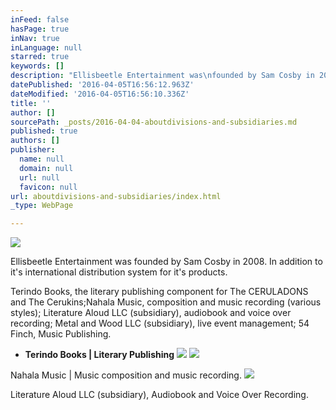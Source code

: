 ```yaml
---
inFeed: false
hasPage: true
inNav: true
inLanguage: null
starred: true
keywords: []
description: "Ellisbeetle Entertainment was\nfounded by Sam Cosby in 2008. In addition to it's international distribution\nsystem for it's products.\_"
datePublished: '2016-04-05T16:56:12.963Z'
dateModified: '2016-04-05T16:56:10.336Z'
title: ''
author: []
sourcePath: _posts/2016-04-04-aboutdivisions-and-subsidiaries.md
published: true
authors: []
publisher:
  name: null
  domain: null
  url: null
  favicon: null
url: aboutdivisions-and-subsidiaries/index.html
_type: WebPage

---
```

![](https://s3-us-west-2.amazonaws.com/the-grid-img/p/5b7a033efc0ef9fb556d0947dce416e2174094f2.png)

Ellisbeetle Entertainment was
founded by Sam Cosby in 2008\. In addition to it's international distribution
system for it's products. 

Terindo Books,
the literary publishing component for The CERULADONS and The Cerukins;Nahala Music, composition and music recording (various styles); Literature Aloud
LLC (subsidiary),
audiobook and voice over recording; Metal and Wood LLC (subsidiary),
live event management; 54 Finch, Music Publishing.

* **Terindo Books | Literary Publishing**
![](https://the-grid-user-content.s3-us-west-2.amazonaws.com/ba48daeb-5471-436b-bc03-4ed9f47a4438.png)
![](https://s3-us-west-2.amazonaws.com/the-grid-img/p/d202d2d6593c23c530ff6893ea99040fd2e2342f.png)

Nahala Music | Music composition and music recording.
![](https://the-grid-user-content.s3-us-west-2.amazonaws.com/df031cc3-65f2-4225-bda2-0a5a939dc525.png)

Literature Aloud LLC (subsidiary), Audiobook and Voice Over Recording.